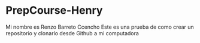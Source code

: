 # PrepCourse-Henry
Mi nombre es Renzo Barreto Ccencho
Este es una prueba de como crear un repositorio y clonarlo desde Github a mi computadora